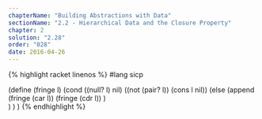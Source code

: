 ```yaml
---
chapterName: "Building Abstractions with Data"
sectionName: "2.2 - Hierarchical Data and the Closure Property"
chapter: 2
solution: "2.28"
order: "028"
date: 2016-04-26
---
```


{% highlight racket linenos %}
#lang sicp

(define (fringe l)
    (cond ((null? l) nil)
        ((not (pair? l)) (cons l nil))
        (else (append
                    (fringe (car l))
                    (fringe (cdr l))
              )    
        )
    )
)
{% endhighlight %}
